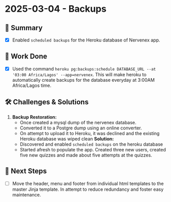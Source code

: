 # 2025-03-04 - Backups
## 🌟 Summary
- [x] Enabled `scheduled backups` for the Heroku database of Nervenex app.

## 🔨 Work Done
- [x] Used the command `heroku pg:backups:schedule DATABASE_URL --at '03:00 Africa/Lagos' --app=nervenex`. This will make heroku to automatically create backups for the database everyday at 3:00AM Africa/Lagos time.

## 🛠 Challenges & Solutions
1. **Backup Restoration:**
	* Once created a mysql dump of the nervenex database.
	* Converted it to a Postgre dump using an online converter.
	* On attempt to upload it to Heroku, it was declined and the existing Heroku database was wiped clean
**Solution:**
	* Discovered and enabled `scheduled backups` on the heroku database
	* Started afresh to populate the app. Created three new users, created five new quizzes and made about five attempts at the quizzes.

## 🚀 Next Steps
- [ ] Move the header, menu and footer from individual html templates to the master Jinja template. In attempt to reduce redundancy and foster easy maintenance.
